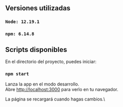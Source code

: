 ## Versiones utilizadas

### `Node: 12.19.1` 
### `npm: 6.14.8`

## Scripts disponibles

En el directorio del proyecto, puedes iniciar:

### `npm start`

Lanza la app en el modo desarrollo.\
Abre [http://localhost:3000](http://localhost:3000) para verlo en tu navegador.

La página se recargará cuando hagas cambios.\
